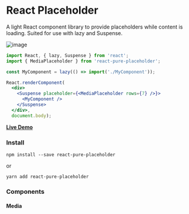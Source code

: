 # React Placeholder

A light React component library to provide placeholders while content is loading. Suited for use
with lazy and Suspense.  

![image](https://cloud.githubusercontent.com/assets/691940/24140211/78406120-0e1f-11e7-9738-af2b2434c50e.png)

```jsx
import React, { lazy, Suspense } from 'react';
import { MediaPlaceholder } from 'react-pure-placeholder';

const MyComponent = lazy(() => import('./MyComponent'));

React.renderComponent(
  <div>
    <Suspense placeholder={<MediaPlaceholder rows={7} />}>
      <MyComponent />
    </Suspense>
  </div>,
  document.body);
```

[**Live Demo**](http://buildo.github.io/react-placeholder/#!/ReactPlaceholder)

### Install
```
npm install --save react-pure-placeholder
```

or

```
yarn add react-pure-placeholder
```

### Components

#### Media
